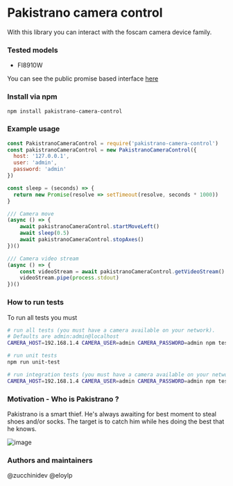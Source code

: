 # Pakistrano camera control

With this library you can interact with the foscam camera device family.

### Tested models
- FI8910W

You can see the public promise based interface [here](lib/index.js)

### Install via npm
```bash
npm install pakistrano-camera-control
```
### Example usage
```javascript
const PakistranoCameraControl = require('pakistrano-camera-control')
const pakistranoCameraControl = new PakistranoCameraControl({
  host: '127.0.0.1',
  user: 'admin',
  password: 'admin'
})

const sleep = (seconds) => {
  return new Promise(resolve => setTimeout(resolve, seconds * 1000))
}

/// Camera move
(async () => {
    await pakistranoCameraControl.startMoveLeft()
    await sleep(0.5)
    await pakistranoCameraControl.stopAxes()
})()

/// Camera video stream
(async () => {
    const videoStream = await pakistranoCameraControl.getVideoStream()
    videoStream.pipe(process.stdout)
})()
```

### How to run tests
To run all tests you must
```bash
# run all tests (you must have a camera available on your network).
# Defaults are admin:admin@localhost
CAMERA_HOST=192.168.1.4 CAMERA_USER=admin CAMERA_PASSWORD=admin npm test

# run unit tests
npm run unit-test

# run integration tests (you must have a camera available on your network)
CAMERA_HOST=192.168.1.4 CAMERA_USER=admin CAMERA_PASSWORD=admin npm test

```

### Motivation - Who is Pakistrano ?
Pakistrano is a smart thief. He's always awaiting for best moment to steal
shoes and/or socks. The target is to catch him while hes doing the best that he knows.

![image](https://user-images.githubusercontent.com/5852187/35884345-b1d27022-0b8a-11e8-8ea1-c644f416bbd1.png)

### Authors and maintainers
@zucchinidev
@eloylp